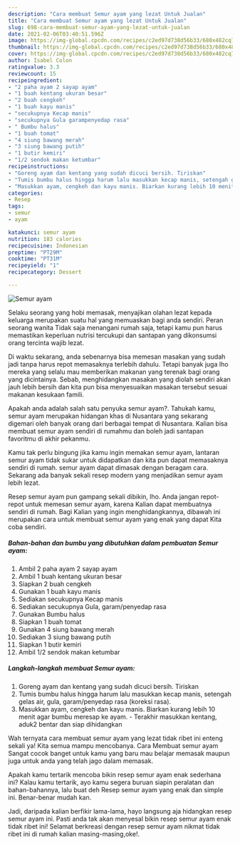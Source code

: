 ```yaml
---
description: "Cara membuat Semur ayam yang lezat Untuk Jualan"
title: "Cara membuat Semur ayam yang lezat Untuk Jualan"
slug: 698-cara-membuat-semur-ayam-yang-lezat-untuk-jualan
date: 2021-02-06T03:40:51.596Z
image: https://img-global.cpcdn.com/recipes/c2ed97d738d56b33/680x482cq70/semur-ayam-foto-resep-utama.jpg
thumbnail: https://img-global.cpcdn.com/recipes/c2ed97d738d56b33/680x482cq70/semur-ayam-foto-resep-utama.jpg
cover: https://img-global.cpcdn.com/recipes/c2ed97d738d56b33/680x482cq70/semur-ayam-foto-resep-utama.jpg
author: Isabel Colon
ratingvalue: 3.3
reviewcount: 15
recipeingredient:
- "2 paha ayam 2 sayap ayam"
- "1 buah kentang ukuran besar"
- "2 buah cengkeh"
- "1 buah kayu manis"
- "secukupnya Kecap manis"
- "secukupnya Gula garampenyedap rasa"
- " Bumbu halus"
- "1 buah tomat"
- "4 siung bawang merah"
- "3 siung bawang putih"
- "1 butir kemiri"
- "1/2 sendok makan ketumbar"
recipeinstructions:
- "Goreng ayam dan kentang yang sudah dicuci bersih. Tiriskan"
- "Tumis bumbu halus hingga harum lalu masukkan kecap manis, setengah gelas air, gula, garam/penyedap rasa (koreksi rasa)."
- "Masukkan ayam, cengkeh dan kayu manis. Biarkan kurang lebih 10 menit agar bumbu meresap ke ayam. Terakhir masukkan kentang, aduk2 bentar dan siap dihidangkan"
categories:
- Resep
tags:
- semur
- ayam

katakunci: semur ayam 
nutrition: 183 calories
recipecuisine: Indonesian
preptime: "PT29M"
cooktime: "PT31M"
recipeyield: "1"
recipecategory: Dessert

---
```



![Semur ayam](https://img-global.cpcdn.com/recipes/c2ed97d738d56b33/680x482cq70/semur-ayam-foto-resep-utama.jpg)

Selaku seorang yang hobi memasak, menyajikan olahan lezat kepada keluarga merupakan suatu hal yang memuaskan bagi anda sendiri. Peran seorang  wanita Tidak saja menangani rumah saja, tetapi kamu pun harus memastikan keperluan nutrisi tercukupi dan santapan yang dikonsumsi orang tercinta wajib lezat.

Di waktu  sekarang, anda sebenarnya bisa memesan masakan yang sudah jadi tanpa harus repot memasaknya terlebih dahulu. Tetapi banyak juga lho mereka yang selalu mau memberikan makanan yang terenak bagi orang yang dicintainya. Sebab, menghidangkan masakan yang diolah sendiri akan jauh lebih bersih dan kita pun bisa menyesuaikan masakan tersebut sesuai makanan kesukaan famili. 



Apakah anda adalah salah satu penyuka semur ayam?. Tahukah kamu, semur ayam merupakan hidangan khas di Nusantara yang sekarang digemari oleh banyak orang dari berbagai tempat di Nusantara. Kalian bisa membuat semur ayam sendiri di rumahmu dan boleh jadi santapan favoritmu di akhir pekanmu.

Kamu tak perlu bingung jika kamu ingin memakan semur ayam, lantaran semur ayam tidak sukar untuk didapatkan dan kita pun dapat memasaknya sendiri di rumah. semur ayam dapat dimasak dengan beragam cara. Sekarang ada banyak sekali resep modern yang menjadikan semur ayam lebih lezat.

Resep semur ayam pun gampang sekali dibikin, lho. Anda jangan repot-repot untuk memesan semur ayam, karena Kalian dapat membuatnya sendiri di rumah. Bagi Kalian yang ingin menghidangkannya, dibawah ini merupakan cara untuk membuat semur ayam yang enak yang dapat Kita coba sendiri.

<!--inarticleads1-->

##### Bahan-bahan dan bumbu yang dibutuhkan dalam pembuatan Semur ayam:

1. Ambil 2 paha ayam 2 sayap ayam
1. Ambil 1 buah kentang ukuran besar
1. Siapkan 2 buah cengkeh
1. Gunakan 1 buah kayu manis
1. Sediakan secukupnya Kecap manis
1. Sediakan secukupnya Gula, garam/penyedap rasa
1. Gunakan  Bumbu halus
1. Siapkan 1 buah tomat
1. Gunakan 4 siung bawang merah
1. Sediakan 3 siung bawang putih
1. Siapkan 1 butir kemiri
1. Ambil 1/2 sendok makan ketumbar




<!--inarticleads2-->

##### Langkah-langkah membuat Semur ayam:

1. Goreng ayam dan kentang yang sudah dicuci bersih. Tiriskan
1. Tumis bumbu halus hingga harum lalu masukkan kecap manis, setengah gelas air, gula, garam/penyedap rasa (koreksi rasa).
1. Masukkan ayam, cengkeh dan kayu manis. Biarkan kurang lebih 10 menit agar bumbu meresap ke ayam. - Terakhir masukkan kentang, aduk2 bentar dan siap dihidangkan




Wah ternyata cara membuat semur ayam yang lezat tidak ribet ini enteng sekali ya! Kita semua mampu mencobanya. Cara Membuat semur ayam Sangat cocok banget untuk kamu yang baru mau belajar memasak maupun juga untuk anda yang telah jago dalam memasak.

Apakah kamu tertarik mencoba bikin resep semur ayam enak sederhana ini? Kalau kamu tertarik, ayo kamu segera buruan siapin peralatan dan bahan-bahannya, lalu buat deh Resep semur ayam yang enak dan simple ini. Benar-benar mudah kan. 

Jadi, daripada kalian berfikir lama-lama, hayo langsung aja hidangkan resep semur ayam ini. Pasti anda tak akan menyesal bikin resep semur ayam enak tidak ribet ini! Selamat berkreasi dengan resep semur ayam nikmat tidak ribet ini di rumah kalian masing-masing,oke!.

